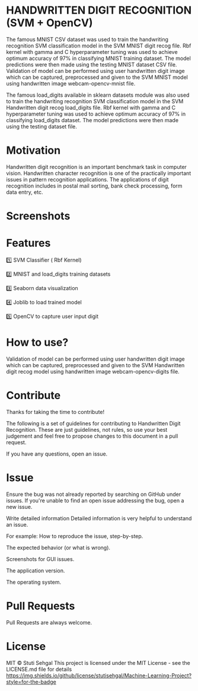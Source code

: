 # HANDWRITTEN DIGIT RECOGNITION (SVM + OpenCV)

The famous MNIST CSV dataset was used to train the handwriting recognition SVM classification model in the SVM MNIST digit recog file. 
Rbf kernel with gamma and C hyperparameter tuning was used to achieve optimum accuracy of 97% in classifying MNIST training dataset.
The model predictions were then made using the testing MNIST dataset CSV file.
Validation of model can be performed using user handwritten digit image which can be captured, preprocessed and given to the SVM MNIST model using handwritten image webcam-opencv-mnist file.

The famous load_digits available in sklearn datasets module was also used to train the handwriting recognition SVM classification model in the SVM Handwritten digit recog load_digits file. 
Rbf kernel with gamma and C hyperparameter tuning was used to achieve optimum accuracy of 97% in classifying load_digits dataset.
The model predictions were then made using the testing dataset file.

# Motivation
Handwritten digit recognition is an important benchmark task in computer vision. Handwritten character recognition is one of the practically important issues in pattern recognition applications. The applications of digit recognition includes in postal mail sorting, bank check processing, form data entry, etc.

# Screenshots

# Features
1️⃣ SVM Classifier ( Rbf Kernel)

2️⃣ MNIST and load_digits training datasets

3️⃣ Seaborn data visualization

4️⃣ Joblib to load trained model

5️⃣ OpenCV to capture user input digit

# How to use?
Validation of model can be performed using user handwritten digit image which can be captured, preprocessed and given to the SVM Handwritten digit recog model using handwritten image webcam-opencv-digits file.

# Contribute
Thanks for taking the time to contribute!

The following is a set of guidelines for contributing to Handwritten Digit Recognition. These are just guidelines, not rules, so use your best judgement and feel free to propose changes to this document in a pull request.

If you have any questions, open an issue.

# Issue
Ensure the bug was not already reported by searching on GitHub under issues. If you're unable to find an open issue addressing the bug, open a new issue.

Write detailed information
Detailed information is very helpful to understand an issue.

For example:
How to reproduce the issue, step-by-step.

The expected behavior (or what is wrong).

Screenshots for GUI issues.

The application version.

The operating system.

# Pull Requests
Pull Requests are always welcome.

# License
MIT © Stuti Sehgal
This project is licensed under the MIT License - see the LICENSE.md file for details
https://img.shields.io/github/license/stutisehgal/Machine-Learning-Project?style=for-the-badge
